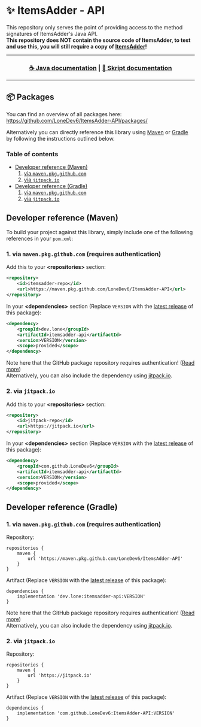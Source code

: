 # ✨ ItemsAdder - API
This repository only serves the point of providing access to the method signatures of ItemsAdder's Java API.<br>
**This repository does NOT contain the source code of ItemsAdder, to test and use this, you will still require a copy of [ItemsAdder](https://www.spigotmc.org/resources/itemsadder.73355/)!**<br>

<hr>
<h3 align="center">
<a href="https://itemsadder.plugin.ga/developers/java-api">☕ Java documentation</a> | <a href="https://itemsadder.plugin.ga/developers/skript-api">📓 Skript documentation</a>
</h3>
<hr>

## 📦 Packages
You can find an overview of all packages here:<br>
https://github.com/LoneDev6/ItemsAdder-API/packages/

Alternatively you can directly reference this library using [Maven](#developer-reference-maven) or [Gradle](#developer-reference-gradle) by following the instructions outlined below.

### Table of contents
* [Developer reference (Maven)](#developer-reference-maven)
    1. [via `maven.pkg.github.com`](#1-via-mavenpkggithubcom-requires-authentication)
    2. [via `jitpack.io`](#2-via-jitpackio)
* [Developer reference (Gradle)](#developer-reference-gradle)
    1. [via `maven.pkg.github.com`](#1-via-mavenpkggithubcom-requires-authentication-1)
    2. [via `jitpack.io`](#2-via-jitpackio-1)

## Developer reference (Maven)
To build your project against this library, simply include one of the following references in your `pom.xml`:

### 1. via `maven.pkg.github.com` (requires authentication)

Add this to your **&lt;repositories&gt;** section:
```xml
<repository>
    <id>itemsadder-repo</id>
    <url>https://maven.pkg.github.com/LoneDev6/ItemsAdder-API</url>
</repository>
```

In your **&lt;dependencies&gt;** section (Replace `VERSION` with the [latest release](https://github.com/LoneDev6/ItemsAdder-API/packages?ecosystem=maven) of this package):
```xml
<dependency>
    <groupId>dev.lone</groupId>
    <artifactId>itemsadder-api</artifactId>
    <version>VERSION</version>
    <scope>provided</scope>
</dependency>
```

Note here that the GitHub package repository requires authentication! ([Read more](https://docs.github.com/en/free-pro-team@latest/packages/guides/configuring-apache-maven-for-use-with-github-packages#authenticating-to-github-packages))<br>
Alternatively, you can also include the dependency using [jitpack.io](https://jitpack.io/#LoneDev6/ItemsAdder-API).

### 2. via `jitpack.io`
Add this to your **&lt;repositories&gt;** section:
```xml
<repository>
    <id>jitpack-repo</id>
    <url>https://jitpack.io</url>
</repository>
```

In your **&lt;dependencies&gt;** section (Replace `VERSION` with the [latest release](https://github.com/LoneDev6/ItemsAdder-API/packages?ecosystem=maven) of this package):
```xml
<dependency>
    <groupId>com.github.LoneDev6</groupId>
    <artifactId>itemsadder-api</artifactId>
    <version>VERSION</version>
    <scope>provided</scope>
</dependency>
```

## Developer reference (Gradle)

### 1. via `maven.pkg.github.com` (requires authentication)
Repository:
```
repositories {
    maven {
        url 'https://maven.pkg.github.com/LoneDev6/ItemsAdder-API'
    }
}
```

Artifact (Replace `VERSION` with the [latest release](https://github.com/LoneDev6/ItemsAdder-API/packages?ecosystem=maven) of this package):
```
dependencies {
    implementation 'dev.lone:itemsadder-api:VERSION'
}
```

Note here that the GitHub package repository requires authentication! ([Read more](https://docs.github.com/en/free-pro-team@latest/packages/guides/configuring-apache-maven-for-use-with-github-packages#authenticating-to-github-packages))<br>
Alternatively, you can also include the dependency using [jitpack.io](https://jitpack.io/#LoneDev6/ItemsAdder-API).

### 2. via `jitpack.io`
Repository:
```
repositories {
    maven {
        url 'https://jitpack.io'
    }
}
```

Artifact (Replace `VERSION` with the [latest release](https://github.com/LoneDev6/ItemsAdder-API/packages?ecosystem=maven) of this package):
```
dependencies {
    implementation 'com.github.LoneDev6:ItemsAdder-API:VERSION'
}
```


